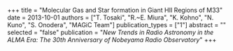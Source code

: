+++
title = "Molecular Gas and Star formation in Giant HII Regions of M33"
date = 2013-10-01
authors = ["T. Tosaki", "R.~E. Miura", "K. Kohno", "N. Kuno", "S. Onodera", "MAGiC Team"]
publication_types = ["1"]
abstract = ""
selected = "false"
publication = "*New Trends in Radio Astronomy in the ALMA Era: The 30th Anniversary of Nobeyama Radio Observatory*"
+++

